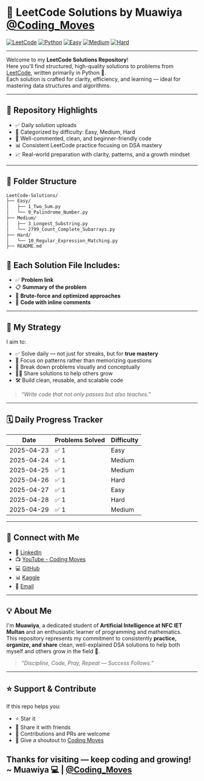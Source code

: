 # 🚀 LeetCode Solutions by Muawiya [@Coding_Moves](https://youtube.com/@Coding_Moves)

[![LeetCode](https://img.shields.io/badge/LeetCode-Muawiya-orange?style=for-the-badge&logo=leetcode)](https://leetcode.com/u/Moavia_Amir/)
[![Python](https://img.shields.io/badge/Language-Python-blue?style=for-the-badge&logo=python)](https://www.python.org/)
[![Easy](https://img.shields.io/badge/Difficulty-Easy-brightgreen?style=for-the-badge)]()
[![Medium](https://img.shields.io/badge/Difficulty-Medium-yellow?style=for-the-badge)]()
[![Hard](https://img.shields.io/badge/Difficulty-Hard-red?style=for-the-badge)]()

---

Welcome to my **LeetCode Solutions Repository**!  
Here you'll find structured, high-quality solutions to problems from [LeetCode](https://leetcode.com/u/Moavia_Amir/), written primarily in Python 🐍.  
Each solution is crafted for clarity, efficiency, and learning — ideal for mastering data structures and algorithms.


---

## 📌 Repository Highlights

- ✅ Daily solution uploads
- 🧠 Categorized by difficulty: Easy, Medium, Hard
- 💬 Well-commented, clean, and beginner-friendly code
- 📊 Consistent LeetCode practice focusing on DSA mastery
- 📈 Real-world preparation with clarity, patterns, and a growth mindset

---

## 📂 Folder Structure

```bash
LeetCode-Solutions/
├── Easy/
│   ├── 1_Two_Sum.py
│   └── 9_Palindrome_Number.py
├── Medium/
│   ├── 3_Longest_Substring.py
│   └── 2799_Count_Complete_Subarrays.py
├── Hard/
│   └── 10_Regular_Expression_Matching.py
├── README.md
```
## 📄 Each Solution File Includes:

- ✅ **Problem link**
- 📋 **Summary of the problem**
- 🧠 **Brute-force and optimized approaches**
- 💬 **Code with inline comments**

---

## 🧠 My Strategy

I aim to:

- ✅ Solve daily — not just for streaks, but for **true mastery**
- 🔁 Focus on patterns rather than memorizing questions
- 🧩 Break down problems visually and conceptually
- 🧑‍🏫 Share solutions to help others grow
- 🛠️ Build clean, reusable, and scalable code

> *“Write code that not only passes but also teaches.”*

---

## 🗓️ Daily Progress Tracker

| Date       | Problems Solved | Difficulty |
|------------|------------------|------------|
| 2025-04-23 | ✅ 1              | Easy       |
| 2025-04-24 | ✅ 1              | Medium     |
| 2025-04-25 | ✅ 1              | Medium     |
| 2025-04-26 | ✅ 1              | Hard       |
| 2025-04-27 | ✅ 1              | Easy       |
| 2025-04-28 | ✅ 1              | Hard       |
| 2025-04-29 | ✅ 1              | Medium     |

---

## 🔗 Connect with Me

- 💼 [LinkedIn](https://linkedin.com/in/contactmuawia)
- 📺 [YouTube - Coding Moves](https://youtube.com/@Coding_Moves)
- 💻 [GitHub](https://github.com/Muawiya-contact)
- 📊 [Kaggle](https://www.kaggle.com/Muawiya)
- 📧 [Email](mailto:contactmuawia@gmail.com)

---

## 💡 About Me

I'm **Muawiya**, a dedicated student of **Artificial Intelligence at NFC IET Multan** and an enthusiastic learner of programming and mathematics.  
This repository represents my commitment to consistently **practice, organize, and share** clean, well-explained DSA solutions to help both myself and others grow in the field 🌱.


> *“Discipline, Code, Pray, Repeat — Success Follows.”*

---

## ⭐ Support & Contribute

If this repo helps you:

- ⭐ Star it  
- 👥 Share it with friends  
- 🤝 Contributions and PRs are welcome  
- 📢 Give a shoutout to [Coding Moves](https://youtube.com/@Coding_Moves)

Thanks for visiting — **keep coding and growing!**  
~ Muawiya 💻 | [@Coding_Moves](https://youtube.com/@Coding_Moves)
---
